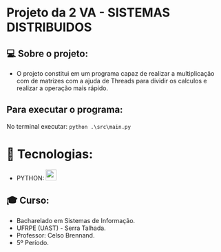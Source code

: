 # Projeto da 2 VA - SISTEMAS DISTRIBUIDOS

## 💻 Sobre o projeto:
 - O projeto constitui em um programa capaz de realizar a multiplicação com de matrizes
 com a ajuda de Threads para dividir os calculos e realizar a operação mais rápido.

## Para executar o programa:
 No terminal executar: `python .\src\main.py`

# 🚀 Tecnologias:
 - PYTHON: <img src="https://user-images.githubusercontent.com/55465916/166395642-0444a019-c2cd-4a76-b7d6-0cbb941bad85.png" width="25px">

## 🎓 Curso:
 - Bacharelado em Sistemas de Informação.
 - UFRPE (UAST) - Serra Talhada.
 - Professor: Celso Brennand.
 - 5º Período.